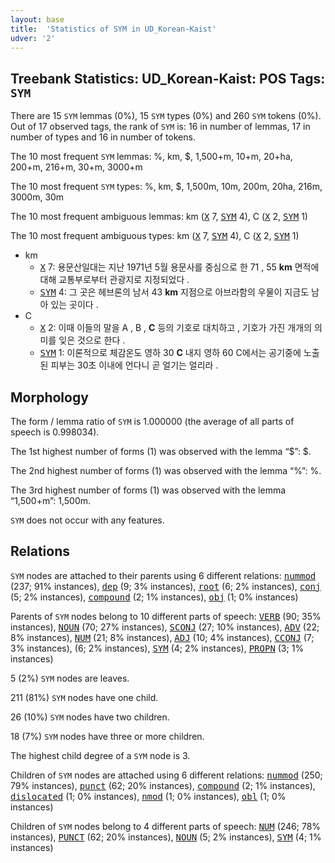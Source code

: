 ```yaml
---
layout: base
title:  'Statistics of SYM in UD_Korean-Kaist'
udver: '2'
---
```


## Treebank Statistics: UD_Korean-Kaist: POS Tags: `SYM`

There are 15 `SYM` lemmas (0%), 15 `SYM` types (0%) and 260 `SYM` tokens (0%).
Out of 17 observed tags, the rank of `SYM` is: 16 in number of lemmas, 17 in number of types and 16 in number of tokens.

The 10 most frequent `SYM` lemmas: %, km, $, 1,500+m, 10+m, 20+ha, 200+m, 216+m, 30+m, 3000+m

The 10 most frequent `SYM` types:  %, km, $, 1,500m, 10m, 200m, 20ha, 216m, 3000m, 30m

The 10 most frequent ambiguous lemmas: km (<tt><a href="ko_kaist-pos-X.html">X</a></tt> 7, <tt><a href="ko_kaist-pos-SYM.html">SYM</a></tt> 4), C (<tt><a href="ko_kaist-pos-X.html">X</a></tt> 2, <tt><a href="ko_kaist-pos-SYM.html">SYM</a></tt> 1)

The 10 most frequent ambiguous types:  km (<tt><a href="ko_kaist-pos-X.html">X</a></tt> 7, <tt><a href="ko_kaist-pos-SYM.html">SYM</a></tt> 4), C (<tt><a href="ko_kaist-pos-X.html">X</a></tt> 2, <tt><a href="ko_kaist-pos-SYM.html">SYM</a></tt> 1)


* km
  * <tt><a href="ko_kaist-pos-X.html">X</a></tt> 7: 용문산일대는 지난 1971년 5월 용문사를 중심으로 한 71 , 55 <b>km</b> 면적에 대해 교통부로부터 관광지로 지정되었다 .
  * <tt><a href="ko_kaist-pos-SYM.html">SYM</a></tt> 4: 그 곳은 헤브론의 남서 43 <b>km</b> 지점으로 아브라함의 우물이 지금도 남아 있는 곳이다 .
* C
  * <tt><a href="ko_kaist-pos-X.html">X</a></tt> 2: 이때 이들의 말을 A , B , <b>C</b> 등의 기호로 대치하고 , 기호가 가진 개개의 의미를 잊은 것으로 한다 .
  * <tt><a href="ko_kaist-pos-SYM.html">SYM</a></tt> 1: 이론적으로 체감온도 영하 30 <b>C</b> 내지 영하 60 C에서는 공기중에 노출된 피부는 30초 이내에 언다니 곧 얼기는 얼리라 .

## Morphology

The form / lemma ratio of `SYM` is 1.000000 (the average of all parts of speech is 0.998034).

The 1st highest number of forms (1) was observed with the lemma “$”: $.

The 2nd highest number of forms (1) was observed with the lemma “%”: %.

The 3rd highest number of forms (1) was observed with the lemma “1,500+m”: 1,500m.

`SYM` does not occur with any features.


## Relations

`SYM` nodes are attached to their parents using 6 different relations: <tt><a href="ko_kaist-dep-nummod.html">nummod</a></tt> (237; 91% instances), <tt><a href="ko_kaist-dep-dep.html">dep</a></tt> (9; 3% instances), <tt><a href="ko_kaist-dep-root.html">root</a></tt> (6; 2% instances), <tt><a href="ko_kaist-dep-conj.html">conj</a></tt> (5; 2% instances), <tt><a href="ko_kaist-dep-compound.html">compound</a></tt> (2; 1% instances), <tt><a href="ko_kaist-dep-obj.html">obj</a></tt> (1; 0% instances)

Parents of `SYM` nodes belong to 10 different parts of speech: <tt><a href="ko_kaist-pos-VERB.html">VERB</a></tt> (90; 35% instances), <tt><a href="ko_kaist-pos-NOUN.html">NOUN</a></tt> (70; 27% instances), <tt><a href="ko_kaist-pos-SCONJ.html">SCONJ</a></tt> (27; 10% instances), <tt><a href="ko_kaist-pos-ADV.html">ADV</a></tt> (22; 8% instances), <tt><a href="ko_kaist-pos-NUM.html">NUM</a></tt> (21; 8% instances), <tt><a href="ko_kaist-pos-ADJ.html">ADJ</a></tt> (10; 4% instances), <tt><a href="ko_kaist-pos-CCONJ.html">CCONJ</a></tt> (7; 3% instances),  (6; 2% instances), <tt><a href="ko_kaist-pos-SYM.html">SYM</a></tt> (4; 2% instances), <tt><a href="ko_kaist-pos-PROPN.html">PROPN</a></tt> (3; 1% instances)

5 (2%) `SYM` nodes are leaves.

211 (81%) `SYM` nodes have one child.

26 (10%) `SYM` nodes have two children.

18 (7%) `SYM` nodes have three or more children.

The highest child degree of a `SYM` node is 3.

Children of `SYM` nodes are attached using 6 different relations: <tt><a href="ko_kaist-dep-nummod.html">nummod</a></tt> (250; 79% instances), <tt><a href="ko_kaist-dep-punct.html">punct</a></tt> (62; 20% instances), <tt><a href="ko_kaist-dep-compound.html">compound</a></tt> (2; 1% instances), <tt><a href="ko_kaist-dep-dislocated.html">dislocated</a></tt> (1; 0% instances), <tt><a href="ko_kaist-dep-nmod.html">nmod</a></tt> (1; 0% instances), <tt><a href="ko_kaist-dep-obl.html">obl</a></tt> (1; 0% instances)

Children of `SYM` nodes belong to 4 different parts of speech: <tt><a href="ko_kaist-pos-NUM.html">NUM</a></tt> (246; 78% instances), <tt><a href="ko_kaist-pos-PUNCT.html">PUNCT</a></tt> (62; 20% instances), <tt><a href="ko_kaist-pos-NOUN.html">NOUN</a></tt> (5; 2% instances), <tt><a href="ko_kaist-pos-SYM.html">SYM</a></tt> (4; 1% instances)

